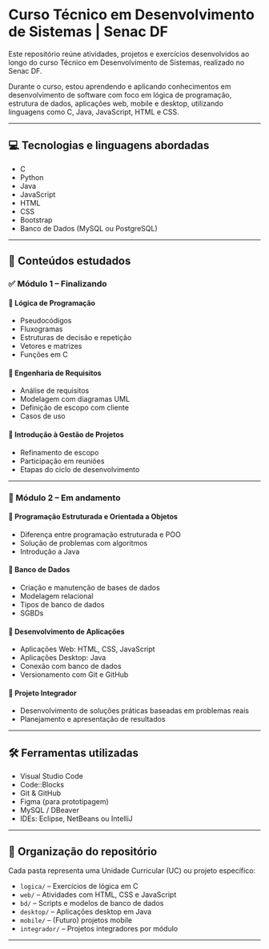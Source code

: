 # Curso Técnico em Desenvolvimento de Sistemas | Senac DF

Este repositório reúne atividades, projetos e exercícios desenvolvidos ao longo do curso Técnico em Desenvolvimento de Sistemas, realizado no Senac DF.

Durante o curso, estou aprendendo e aplicando conhecimentos em desenvolvimento de software com foco em lógica de programação, estrutura de dados, aplicações web, mobile e desktop, utilizando linguagens como C, Java, JavaScript, HTML e CSS.

---

## 💻 Tecnologias e linguagens abordadas

- C
- Python
- Java
- JavaScript
- HTML
- CSS
- Bootstrap
- Banco de Dados (MySQL ou PostgreSQL)

---

## 🧠 Conteúdos estudados

### ✅ Módulo 1 – Finalizando

#### 🔸 Lógica de Programação
- Pseudocódigos
- Fluxogramas
- Estruturas de decisão e repetição
- Vetores e matrizes
- Funções em C

#### 🔸 Engenharia de Requisitos
- Análise de requisitos
- Modelagem com diagramas UML
- Definição de escopo com cliente
- Casos de uso

#### 🔸 Introdução à Gestão de Projetos
- Refinamento de escopo
- Participação em reuniões
- Etapas do ciclo de desenvolvimento

---

### 🔄 Módulo 2 – Em andamento

#### 🔸 Programação Estruturada e Orientada a Objetos
- Diferença entre programação estruturada e POO
- Solução de problemas com algoritmos
- Introdução a Java

#### 🔸 Banco de Dados
- Criação e manutenção de bases de dados
- Modelagem relacional
- Tipos de banco de dados
- SGBDs

#### 🔸 Desenvolvimento de Aplicações
- Aplicações Web: HTML, CSS, JavaScript
- Aplicações Desktop: Java
- Conexão com banco de dados
- Versionamento com Git e GitHub

#### 🔸 Projeto Integrador
- Desenvolvimento de soluções práticas baseadas em problemas reais
- Planejamento e apresentação de resultados

---

## 🛠️ Ferramentas utilizadas

- Visual Studio Code
- Code::Blocks
- Git & GitHub
- Figma (para prototipagem)
- MySQL / DBeaver
- IDEs: Eclipse, NetBeans ou IntelliJ

---

## 📁 Organização do repositório

Cada pasta representa uma Unidade Curricular (UC) ou projeto específico:

- `logica/` – Exercícios de lógica em C
- `web/` – Atividades com HTML, CSS e JavaScript
- `bd/` – Scripts e modelos de banco de dados
- `desktop/` – Aplicações desktop em Java
- `mobile/` – (Futuro) projetos mobile
- `integrador/` – Projetos integradores por módulo

---
